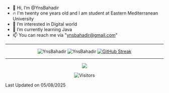 - 👋 Hi, I’m @YnsBahadir
- 🔥 I'm twenty one years old and I am student at Eastern Mediterranean University
- 👀 I’m interested in Digital world
- 🌱 I’m currently learning Java
- 📫 You can reach me via "ynsbahadir@gmail.com"


<div align = center> <hr>
  <img src="https://github-readme-stats.vercel.app/api?username=YnsBahadir&show_icons=true&count_private=true&theme=onedark&hide_border=true&bg_color=00000000" alt="YnsBahadir" /> <!- ocean_dark –>
  <img src="https://github-readme-stats.vercel.app/api/top-langs/?username=YnsBahadir&layout=donut&theme=onedark&hide_border=true&bg_color=00000000" alt="YnsBahadir" />
  <a href="https://git.io/streak-stats"><img src="https://github-readme-streak-stats.herokuapp.com?user=YnsBahadir&theme=onedark&hide_border=true&background=EB545400" alt="GitHub Streak" /></a>
</div>

<div align = center> <hr>
  
![](https://github-profile-trophy.vercel.app/?username=YnsBahadir&theme=onedark&no-frame=false&no-bg=false&margin-w=4)

</div>

<div align="center">
  <img src="https://visitor-badge.laobi.icu/badge?page_id=YnsBahadir" alt="Visitors" />
</div>

  Last Updated on 05/08/2025
